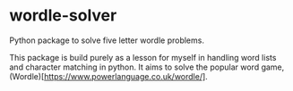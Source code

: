 # wordle-solver
Python package to solve five letter wordle problems.


This package is build purely as a lesson for myself in handling word lists and character matching in python. It aims to solve the popular word game, (Wordle)[https://www.powerlanguage.co.uk/wordle/].
